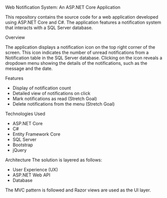 Web Notification System: An ASP.NET Core Application

This repository contains the source code for a web application developed using ASP.NET Core and C#. The application features a notification system that interacts with a SQL Server database.

Overview

The application displays a notification icon on the top right corner of the screen. This icon indicates the number of unread notifications from a Notification table in the SQL Server database. Clicking on the icon reveals a dropdown menu showing the details of the notifications, such as the message and the date.

Features

- Display of notification count
- Detailed view of notifications on click
- Mark notifications as read (Stretch Goal)
- Delete notifications from the menu (Stretch Goal)

Technologies Used

- ASP.NET Core
- C#
- Entity Framework Core
- SQL Server
- Bootstrap
- jQuery

Architecture
The solution is layered as follows:

- User Experience (UX)
- ASP.NET Web API
- Database

The MVC pattern is followed and Razor views are used as the UI layer.


